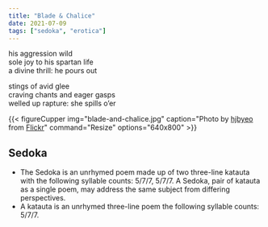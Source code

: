 ```yaml
---
title: "Blade & Chalice"
date: 2021-07-09
tags: ["sedoka", "erotica"]
---
```


<div style = "text-align: left">

his aggression wild\
sole joy to his spartan life\
a divine thrill: he pours out

stings of avid glee\
craving chants and eager gasps\
welled up rapture: she spills o’er
</div>

{{< figureCupper
img="blade-and-chalice.jpg" 
caption="Photo by [hjbyeo](https://www.flickr.com/photos/hjbyeo/) from [Flickr](https://www.flickr.com/photos/hjbyeo/4764463630/in/photostream/)" 
command="Resize" 
options="640x800" >}}

## Sedoka
+ The Sedoka is an unrhymed poem made up of two three-line katauta with the following syllable counts: 5/7/7, 5/7/7. A Sedoka, pair of katauta as a single poem, may address the same subject from differing perspectives.
+ A katauta is an unrhymed three-line poem the following syllable counts: 5/7/7.
